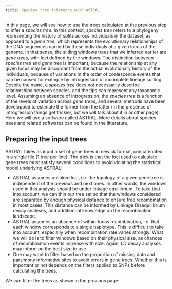 ```yaml
---
title: Species tree inference with ASTRAL
---
```


In this page, we will see how to use the trees calculated at the previous step to infer a _species tree_. In this context, _species tree_ refers to a phylogeny representing the history of splits across individuals in the dataset, as opposed to a _gene tree_, which represents the evolutionary relationships of the DNA sequences carried by these individuals at a given locus of the genome. In that sense, the sliding windows trees that we inferred earlier are _gene trees_, with loci defined by the windows. The distinction between _species tree_ and _gene tree_ is important, because the relationship at any given locus may be discordant from the actual evolutionary history of the individuals, because of variations in the order of coalescence events that can be caused for exemple by introgression or incomplete lineage sorting. Despite the name, a _species tree_ does not necessarily describe relationships between species, and the tips can represent any taxonomic level. Assuming an absence of introgression, the _species tree_ is a function of the levels of variation across _gene trees_, and several methods have been developped to estimate the former from the latter (in the presence of introgression things get trickier, but we will talk about it in another page). Here we will use a software called ASTRAL. More details about species trees and related softwares can be found in the litterature.

## Preparing the input trees

ASTRAL takes as input a set of gene trees in newick format, concatenated in a single file (1 tree per line). The trick is that the loci used to calculate gene trees must satisfy several conditions to avoid violating the statistical model underlying ASTRAL:
* ASTRAL assumes unlinked loci, i.e. the topology of a given gene tree is independent of the previous and next ones. In other words, the windows used in this analysis should be under linkage equilibrium. To take that into account, we can thin our tree set so that the windows considered are separated by enough physical distance to ensure free recombination in most cases. This distance can be informed by Linkage Disequilibrium decay analyses, and additionnal knowledge on the recombination landscape.
* ASTRAL assumes an absence of within-locus recombination, i.e. that each window corresponds to a single haplotype. This is difficult to take into account, especially when recombination rate varies strongly. What we will do is to filter windows based on their physical size, as chances of recombination events increase with size. Again, LD decay analyses may inform on the best size to use.
* One may want to filter based on the proportion of missing data and parsimony informative sites to avoid errors in gene trees. Whether this is important or not depends on the filters applied to SNPs before calculating the trees.

We can filter the trees as shown in the previous page:



